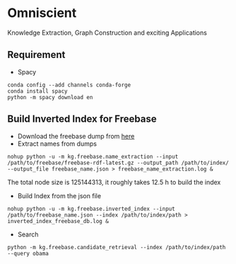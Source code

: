 # Omniscient
Knowledge Extraction, Graph Construction and exciting Applications


## Requirement

- Spacy
```code
conda config --add channels conda-forge
conda install spacy
python -m spacy download en
```

## Build Inverted Index for Freebase

- Download the freebase dump from [here](https://developers.google.com/freebase/)
- Extract names from dumps
```code
nohup python -u -m kg.freebase.name_extraction --input /path/to/freebase/freebase-rdf-latest.gz --output_path /path/to/index/ --output_file freebase_name.json > freebase_name_extraction.log &
```
The total node size is 125144313, it roughly takes 12.5 h to build the index
- Build Index from the json file
```code
nohup python -u -m kg.freebase.inverted_index --input /path/to/freebase_name.json --index /path/to/index/path > inverted_index_freebase_db.log &
```
- Search
```code
python -m kg.freebase.candidate_retrieval --index /path/to/index/path  --query obama
```